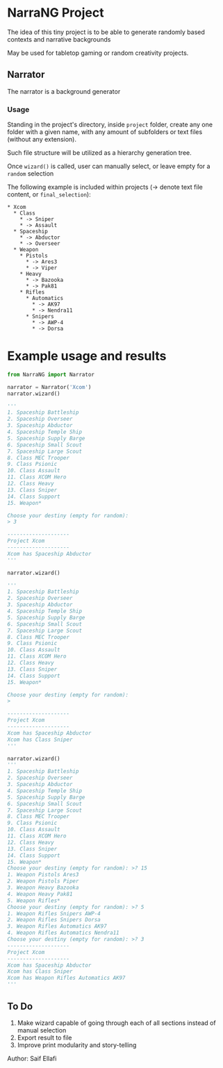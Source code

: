 # NarraNG Project

The idea of this tiny project is to be able to generate randomly based contexts and narrative backgrounds

May be used for tabletop gaming or random creativity projects.

## Narrator
The narrator is a background generator
### Usage
Standing in the project's directory, inside `project` folder, create any one folder with a given name, with any amount of subfolders or text files (without any extension).

Such file structure will be utilized as a hierarchy generation tree.

Once `wizard()` is called, user can manually select, or leave empty for a `random` selection

The following example is included within projects (-> denote text file content, or `final_selection`):

```
* Xcom
  * Class
    * -> Sniper
    * -> Assault
  * Spaceship
    * -> Abductor
    * -> Overseer
  * Weapon
    * Pistols
      * -> Ares3
      * -> Viper
    * Heavy
      * -> Bazooka
      * -> Pak81
    * Rifles
      * Automatics
        * -> AK97
        * -> Nendra11
      * Snipers
        * -> AWP-4
        * -> Dorsa
```        
# Example usage and results
```python
from NarraNG import Narrator

narrator = Narrator('Xcom')
narrator.wizard()

'''
1. Spaceship Battleship
2. Spaceship Overseer
3. Spaceship Abductor
4. Spaceship Temple Ship
5. Spaceship Supply Barge
6. Spaceship Small Scout
7. Spaceship Large Scout
8. Class MEC Trooper
9. Class Psionic
10. Class Assault
11. Class XCOM Hero
12. Class Heavy
13. Class Sniper
14. Class Support
15. Weapon*

Choose your destiny (empty for random): 
> 3

--------------------
Project Xcom
--------------------
Xcom has Spaceship Abductor
'''

narrator.wizard()

'''
1. Spaceship Battleship
2. Spaceship Overseer
3. Spaceship Abductor
4. Spaceship Temple Ship
5. Spaceship Supply Barge
6. Spaceship Small Scout
7. Spaceship Large Scout
8. Class MEC Trooper
9. Class Psionic
10. Class Assault
11. Class XCOM Hero
12. Class Heavy
13. Class Sniper
14. Class Support
15. Weapon*

Choose your destiny (empty for random):
>

--------------------
Project Xcom
--------------------
Xcom has Spaceship Abductor
Xcom has Class Sniper
'''

narrator.wizard()
'''
1. Spaceship Battleship
2. Spaceship Overseer
3. Spaceship Abductor
4. Spaceship Temple Ship
5. Spaceship Supply Barge
6. Spaceship Small Scout
7. Spaceship Large Scout
8. Class MEC Trooper
9. Class Psionic
10. Class Assault
11. Class XCOM Hero
12. Class Heavy
13. Class Sniper
14. Class Support
15. Weapon*
Choose your destiny (empty for random): >? 15
1. Weapon Pistols Ares3
2. Weapon Pistols Piper
3. Weapon Heavy Bazooka
4. Weapon Heavy Pak81
5. Weapon Rifles*
Choose your destiny (empty for random): >? 5
1. Weapon Rifles Snipers AWP-4
2. Weapon Rifles Snipers Dorsa
3. Weapon Rifles Automatics AK97
4. Weapon Rifles Automatics Nendra11
Choose your destiny (empty for random): >? 3
--------------------
Project Xcom
--------------------
Xcom has Spaceship Abductor
Xcom has Class Sniper
Xcom has Weapon Rifles Automatics AK97
'''
```

## To Do
1. Make wizard capable of going through each of all sections instead of manual selection
2. Export result to file
3. Improve print modularity and story-telling

Author: Saif Ellafi